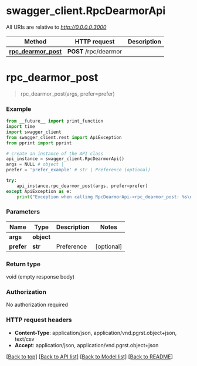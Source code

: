 # swagger_client.RpcDearmorApi

All URIs are relative to *http://0.0.0.0:3000*

Method | HTTP request | Description
------------- | ------------- | -------------
[**rpc_dearmor_post**](RpcDearmorApi.md#rpc_dearmor_post) | **POST** /rpc/dearmor | 


# **rpc_dearmor_post**
> rpc_dearmor_post(args, prefer=prefer)



### Example
```python
from __future__ import print_function
import time
import swagger_client
from swagger_client.rest import ApiException
from pprint import pprint

# create an instance of the API class
api_instance = swagger_client.RpcDearmorApi()
args = NULL # object | 
prefer = 'prefer_example' # str | Preference (optional)

try:
    api_instance.rpc_dearmor_post(args, prefer=prefer)
except ApiException as e:
    print("Exception when calling RpcDearmorApi->rpc_dearmor_post: %s\n" % e)
```

### Parameters

Name | Type | Description  | Notes
------------- | ------------- | ------------- | -------------
 **args** | **object**|  | 
 **prefer** | **str**| Preference | [optional] 

### Return type

void (empty response body)

### Authorization

No authorization required

### HTTP request headers

 - **Content-Type**: application/json, application/vnd.pgrst.object+json, text/csv
 - **Accept**: application/json, application/vnd.pgrst.object+json

[[Back to top]](#) [[Back to API list]](../README.md#documentation-for-api-endpoints) [[Back to Model list]](../README.md#documentation-for-models) [[Back to README]](../README.md)

